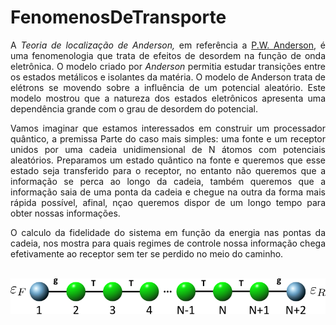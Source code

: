 # FenomenosDeTransporte
 
<div style="text-align: justify"> 
<p>
A <em>Teoria de localização de Anderson,</em> em referência a <a class="gat" href="https://pt.wikipedia.org/wiki/Philip_Warren_Anderson" title="P.W. Anderson" data-cat="related-question">P.W. Anderson</a>, é uma fenomenologia que trata de efeitos de desordem na função de onda eletrônica. O modelo criado por <em> Anderson</em> permitia estudar transições entre os estados metálicos e isolantes da matéria. O modelo de Anderson trata de elétrons se movendo sobre a influência de um potencial aleatório. Este modelo mostrou que a natureza dos estados eletrônicos apresenta uma dependência grande com o grau de desordem do potencial. 
</p>
<p>
Vamos imaginar que estamos interessados em construir um processador quântico, a premissa Parte do caso mais simples: uma fonte e um receptor unidos por uma cadeia unidimensional de N átomos com potenciais aleatórios. Preparamos um estado quântico na fonte e queremos que esse estado seja transferido para o receptor, no entanto não queremos que a informação se perca ao longo da cadeia, também queremos que a informação saia de uma ponta da cadeia e chegue na outra da forma mais rápida possível, afinal, nçao queremos dispor de um longo tempo para obter nossas informações.
</p>
<p>
O calculo da fidelidade do sistema em função da energia nas pontas da cadeia, nos mostra para quais regimes de controle nossa informação chega efetivamente ao receptor sem ter se perdido no meio do caminho.
</p>
</div>

<p align="center">
<br>
<img src="img/fonte.png"/>
<br>
</p>
